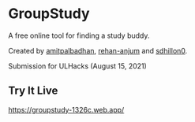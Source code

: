 # GroupStudy
A free online tool for finding a study buddy. 

Created by [amitpalbadhan](https://www.github.com/amitpalbadhan/), [rehan-anjum](https://www.github.com/rehan-anjum/) and [sdhillon0](https://www.github.com/sdhillon0/).

Submission for ULHacks (August 15, 2021)

## Try It Live
https://groupstudy-1326c.web.app/
